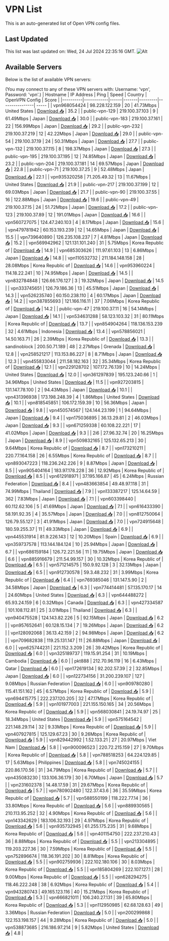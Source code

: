 # VPN List

This is an auto-generated list of Open VPN config files.

## Last Updated

This list was last updated on: Wed, 24 Jul 2024 22:35:16 GMT.
![Alt](https://repobeats.axiom.co/api/embed/186b98318ef1479477931607c1ad7d823f12451f.svg "Repobeats analytics image")

## Available Servers

Below is the list of available VPN servers:

(You may connect to any of these VPN servers with: Username: 'vpn', Password: 'vpn'.)
| Hostname | IP Address | Ping | Speed | Country | OpenVPN Config | Score |
|----------|------------|------|-------|---------|----------------| ----- |
| vpn968054424 | 98.228.122.159 | 20 | 41.73Mbps | United States | [Download 📥](./configs/server_0_US.ovpn) | 35.2 |
| public-vpn-129 | 219.100.37.103 | 9 | 61.49Mbps | Japan | [Download 📥](./configs/server_1_JP.ovpn) | 30.0 |
| public-vpn-183 | 219.100.37.161 | 22 | 156.99Mbps | Japan | [Download 📥](./configs/server_2_JP.ovpn) | 29.2 |
| public-vpn-232 | 219.100.37.219 | 12 | 42.22Mbps | Japan | [Download 📥](./configs/server_3_JP.ovpn) | 29.0 |
| public-vpn-54 | 219.100.37.19 | 24 | 50.31Mbps | Japan | [Download 📥](./configs/server_4_JP.ovpn) | 27.7 |
| public-vpn-132 | 219.100.37.115 | 8 | 198.37Mbps | Japan | [Download 📥](./configs/server_5_JP.ovpn) | 27.3 |
| public-vpn-195 | 219.100.37.195 | 12 | 74.85Mbps | Japan | [Download 📥](./configs/server_6_JP.ovpn) | 23.2 |
| public-vpn-204 | 219.100.37.181 | 14 | 69.57Mbps | Japan | [Download 📥](./configs/server_7_JP.ovpn) | 22.8 |
| public-vpn-71 | 219.100.37.25 | 9 | 52.48Mbps | Japan | [Download 📥](./configs/server_8_JP.ovpn) | 22.1 |
| vpn935320258 | 71.205.49.32 | 13 | 11.67Mbps | United States | [Download 📥](./configs/server_9_US.ovpn) | 21.9 |
| public-vpn-217 | 219.100.37.199 | 12 | 69.03Mbps | Japan | [Download 📥](./configs/server_10_JP.ovpn) | 21.7 |
| public-vpn-90 | 219.100.37.55 | 16 | 122.88Mbps | Japan | [Download 📥](./configs/server_11_JP.ovpn) | 19.6 |
| public-vpn-49 | 219.100.37.15 | 24 | 51.72Mbps | Japan | [Download 📥](./configs/server_12_JP.ovpn) | 17.2 |
| public-vpn-123 | 219.100.37.89 | 12 | 191.01Mbps | Japan | [Download 📥](./configs/server_13_JP.ovpn) | 16.6 |
| vpn560727075 | 124.47.240.103 | 4 | 8.17Mbps | Japan | [Download 📥](./configs/server_14_JP.ovpn) | 15.6 |
| vpn479781942 | 60.153.193.239 | 12 | 14.65Mbps | Japan | [Download 📥](./configs/server_15_JP.ovpn) | 15.5 |
| vpn739640890 | 126.235.108.237 | 7 | 4.81Mbps | Japan | [Download 📥](./configs/server_16_JP.ovpn) | 15.2 |
| vpn569942962 | 121.131.101.240 | 31 | 5.75Mbps | Korea Republic of | [Download 📥](./configs/server_17_KR.ovpn) | 14.9 |
| vpn685303626 | 111.97.61.103 | 13 | 6.86Mbps | Japan | [Download 📥](./configs/server_18_JP.ovpn) | 14.8 |
| vpn110532732 | 211.184.148.158 | 28 | 28.08Mbps | Korea Republic of | [Download 📥](./configs/server_19_KR.ovpn) | 14.6 |
| vpn953960224 | 114.18.22.241 | 10 | 74.95Mbps | Japan | [Download 📥](./configs/server_20_JP.ovpn) | 14.5 |
| vpn832784848 | 126.66.176.127 | 3 | 19.32Mbps | Japan | [Download 📥](./configs/server_21_JP.ovpn) | 14.5 |
| vpn333745651 | 126.79.186.36 | 13 | 45.51Mbps | Japan | [Download 📥](./configs/server_22_JP.ovpn) | 14.3 |
| vpn526235740 | 60.150.238.110 | 4 | 60.17Mbps | Japan | [Download 📥](./configs/server_23_JP.ovpn) | 14.2 |
| vpn387855693 | 121.166.116.11 | 37 | 7.06Mbps | Korea Republic of | [Download 📥](./configs/server_24_KR.ovpn) | 14.2 |
| public-vpn-47 | 219.100.37.11 | 16 | 54.14Mbps | Japan | [Download 📥](./configs/server_25_JP.ovpn) | 14.1 |
| vpn534631288 | 58.123.103.32 | 31 | 80.11Mbps | Korea Republic of | [Download 📥](./configs/server_26_KR.ovpn) | 13.7 |
| vpn854904264 | 118.136.153.239 | 32 | 4.61Mbps | Indonesia | [Download 📥](./configs/server_27_ID.ovpn) | 13.4 |
| vpn578856021 | 14.50.163.71 | 26 | 2.39Mbps | Korea Republic of | [Download 📥](./configs/server_28_KR.ovpn) | 13.3 |
| sandinoblock | 200.50.71.189 | 48 | 2.27Mbps | Grenada | [Download 📥](./configs/server_29_GD.ovpn) | 12.8 |
| vpn258521217 | 113.153.86.227 | 8 | 8.71Mbps | Japan | [Download 📥](./configs/server_30_JP.ovpn) | 12.3 |
| vpn455833044 | 211.58.182.163 | 32 | 35.34Mbps | Korea Republic of | [Download 📥](./configs/server_31_KR.ovpn) | 12.1 |
| vpn229128702 | 107.172.76.139 | 10 | 14.24Mbps | United States | [Download 📥](./configs/server_32_US.ovpn) | 12.0 |
| vpn361297839 | 195.123.240.66 | 1 | 34.96Mbps | United States | [Download 📥](./configs/server_33_US.ovpn) | 11.5 |
| vpn927203815 | 131.147.78.100 | 2 | 94.43Mbps | Japan | [Download 📥](./configs/server_34_JP.ovpn) | 10.1 |
| vpn431396938 | 173.198.248.39 | 4 | 1.86Mbps | United States | [Download 📥](./configs/server_35_US.ovpn) | 10.1 |
| vpn818545851 | 106.172.159.39 | 10 | 56.36Mbps | Japan | [Download 📥](./configs/server_36_JP.ovpn) | 9.8 |
| vpn450574567 | 124.144.23.199 | 1 | 94.64Mbps | Japan | [Download 📥](./configs/server_37_JP.ovpn) | 9.4 |
| vpn175036895 | 36.13.29.81 | 2 | 46.03Mbps | Japan | [Download 📥](./configs/server_38_JP.ovpn) | 9.3 |
| vpn671259338 | 60.108.22.221 | 17 | 41.02Mbps | Japan | [Download 📥](./configs/server_39_JP.ovpn) | 9.3 |
| 2i6 | 27.96.32.74 | 20 | 16.25Mbps | Japan | [Download 📥](./configs/server_40_JP.ovpn) | 8.9 |
| vpn509832165 | 125.132.65.213 | 30 | 9.64Mbps | Korea Republic of | [Download 📥](./configs/server_41_KR.ovpn) | 8.7 |
| vpn173210211 | 220.77.164.158 | 26 | 6.55Mbps | Korea Republic of | [Download 📥](./configs/server_42_KR.ovpn) | 8.7 |
| vpn893047223 | 118.236.242.226 | 9 | 8.87Mbps | Japan | [Download 📥](./configs/server_43_JP.ovpn) | 8.5 |
| vpn905404164 | 183.97.178.228 | 36 | 12.92Mbps | Korea Republic of | [Download 📥](./configs/server_44_KR.ovpn) | 8.5 |
| vpn612918971 | 37.195.166.87 | 45 | 6.24Mbps | Russian Federation | [Download 📥](./configs/server_45_RU.ovpn) | 8.4 |
| vpn483663854 | 49.48.97.118 | 31 | 74.99Mbps | Thailand | [Download 📥](./configs/server_46_TH.ovpn) | 7.9 |
| vpn133387217 | 125.14.64.59 | 362 | 7.83Mbps | Japan | [Download 📥](./configs/server_47_JP.ovpn) | 7.1 |
| vpn603398440 | 60.112.62.106 | 5 | 41.69Mbps | Japan | [Download 📥](./configs/server_48_JP.ovpn) | 7.1 |
| vpn616433390 | 58.191.92.35 | 4 | 35.57Mbps | Japan | [Download 📥](./configs/server_49_JP.ovpn) | 7.0 |
| vpn812750064 | 126.79.55.127 | 3 | 41.91Mbps | Japan | [Download 📥](./configs/server_50_JP.ovpn) | 7.0 |
| vpn724915648 | 180.59.255.37 | 11 | 49.33Mbps | Japan | [Download 📥](./configs/server_51_JP.ovpn) | 6.9 |
| vpn445531914 | 81.9.226.143 | 12 | 10.20Mbps | Spain | [Download 📥](./configs/server_52_ES.ovpn) | 6.9 |
| vpn359737578 | 113.144.184.124 | 10 | 25.94Mbps | Japan | [Download 📥](./configs/server_53_JP.ovpn) | 6.7 |
| vpn686159184 | 126.72.221.56 | 11 | 19.75Mbps | Japan | [Download 📥](./configs/server_54_JP.ovpn) | 6.6 |
| vpn885916679 | 211.54.99.157 | 30 | 10.32Mbps | Korea Republic of | [Download 📥](./configs/server_55_KR.ovpn) | 6.5 |
| vpn571214575 | 150.9.92.128 | 3 | 32.13Mbps | Japan | [Download 📥](./configs/server_56_JP.ovpn) | 6.5 |
| vpn912730578 | 59.3.48.232 | 31 | 3.99Mbps | Korea Republic of | [Download 📥](./configs/server_57_KR.ovpn) | 6.4 |
| vpn769385046 | 131.147.5.90 | 2 | 34.58Mbps | Japan | [Download 📥](./configs/server_58_JP.ovpn) | 6.3 |
| vpn774414481 | 57.135.170.17 | 14 | 24.60Mbps | United States | [Download 📥](./configs/server_59_US.ovpn) | 6.3 |
| vpn644488272 | 65.93.24.159 | 6 | 0.32Mbps | Canada | [Download 📥](./configs/server_60_CA.ovpn) | 6.3 |
| vpn427334587 | 101.108.112.81 | 25 | 3.01Mbps | Thailand | [Download 📥](./configs/server_61_TH.ovpn) | 6.3 |
| vpn940475528 | 124.143.82.226 | 5 | 92.15Mbps | Japan | [Download 📥](./configs/server_62_JP.ovpn) | 6.2 |
| vpn957652641 | 60.128.15.134 | 7 | 19.26Mbps | Japan | [Download 📥](./configs/server_63_JP.ovpn) | 6.2 |
| vpn128092068 | 36.13.42.159 | 2 | 94.98Mbps | Japan | [Download 📥](./configs/server_64_JP.ovpn) | 6.2 |
| vpn709682838 | 119.25.131.147 | 11 | 26.88Mbps | Japan | [Download 📥](./configs/server_65_JP.ovpn) | 6.0 |
| vpn625744231 | 221.152.3.209 | 26 | 39.42Mbps | Korea Republic of | [Download 📥](./configs/server_66_KR.ovpn) | 6.0 |
| vpn325189737 | 119.15.91.254 | 31 | 10.19Mbps | Cambodia | [Download 📥](./configs/server_67_KH.ovpn) | 6.0 |
| pkt888 | 212.70.96.119 | 16 | 6.43Mbps | Qatar | [Download 📥](./configs/server_68_QA.ovpn) | 6.0 |
| vpn172619134 | 92.202.57.39 | 2 | 32.85Mbps | Japan | [Download 📥](./configs/server_69_JP.ovpn) | 6.0 |
| vpn122734156 | 31.200.239.107 | 127 | 9.08Mbps | Russian Federation | [Download 📥](./configs/server_70_RU.ovpn) | 6.0 |
| vpn909780280 | 115.41.151.162 | 45 | 6.57Mbps | Korea Republic of | [Download 📥](./configs/server_71_KR.ovpn) | 5.9 |
| vpn694415775 | 222.237.120.205 | 32 | 47.17Mbps | Korea Republic of | [Download 📥](./configs/server_72_KR.ovpn) | 5.9 |
| vpn101977003 | 221.155.150.165 | 34 | 20.56Mbps | Korea Republic of | [Download 📥](./configs/server_73_KR.ovpn) | 5.9 |
| vpn568030841 | 24.19.74.97 | 25 | 18.34Mbps | United States | [Download 📥](./configs/server_74_US.ovpn) | 5.9 |
| vpn575164542 | 221.148.29.114 | 32 | 9.33Mbps | Korea Republic of | [Download 📥](./configs/server_75_KR.ovpn) | 5.9 |
| vpn407927815 | 125.129.67.23 | 30 | 9.26Mbps | Korea Republic of | [Download 📥](./configs/server_76_KR.ovpn) | 5.9 |
| vpn829442992 | 1.52.133.21 | 27 | 20.97Mbps | Viet Nam | [Download 📥](./configs/server_77_VN.ovpn) | 5.8 |
| vpn900096523 | 220.72.215.159 | 27 | 9.70Mbps | Korea Republic of | [Download 📥](./configs/server_78_KR.ovpn) | 5.8 |
| vpn788518253 | 64.224.129.85 | 17 | 5.63Mbps | Philippines | [Download 📥](./configs/server_79_PH.ovpn) | 5.8 |
| vpn745024155 | 220.86.170.56 | 31 | 34.79Mbps | Korea Republic of | [Download 📥](./configs/server_80_KR.ovpn) | 5.7 |
| vpn435083230 | 133.106.36.179 | 30 | 6.70Mbps | Japan | [Download 📥](./configs/server_81_JP.ovpn) | 5.7 |
| vpn231602378 | 14.48.17.59 | 31 | 29.67Mbps | Korea Republic of | [Download 📥](./configs/server_82_KR.ovpn) | 5.7 |
| vpn780902480 | 122.37.43.6 | 36 | 35.59Mbps | Korea Republic of | [Download 📥](./configs/server_83_KR.ovpn) | 5.7 |
| vpn588550199 | 118.222.77.14 | 36 | 33.80Mbps | Korea Republic of | [Download 📥](./configs/server_84_KR.ovpn) | 5.6 |
| vpn889930565 | 210.113.95.252 | 32 | 4.90Mbps | Korea Republic of | [Download 📥](./configs/server_85_KR.ovpn) | 5.6 |
| vpn143342629 | 183.106.32.193 | 29 | 4.97Mbps | Korea Republic of | [Download 📥](./configs/server_86_KR.ovpn) | 5.6 |
| vpn935732945 | 61.255.175.235 | 31 | 9.68Mbps | Korea Republic of | [Download 📥](./configs/server_87_KR.ovpn) | 5.6 |
| vpn401154750 | 222.237.210.43 | 36 | 8.88Mbps | Korea Republic of | [Download 📥](./configs/server_88_KR.ovpn) | 5.5 |
| vpn213304895 | 119.203.227.36 | 30 | 7.59Mbps | Korea Republic of | [Download 📥](./configs/server_89_KR.ovpn) | 5.5 |
| vpn752896674 | 118.36.191.202 | 30 | 8.81Mbps | Korea Republic of | [Download 📥](./configs/server_90_KR.ovpn) | 5.5 |
| vpn902759936 | 222.102.180.106 | 30 | 8.03Mbps | Korea Republic of | [Download 📥](./configs/server_91_KR.ovpn) | 5.5 |
| vpn185804269 | 222.107.127.1 | 28 | 9.00Mbps | Korea Republic of | [Download 📥](./configs/server_92_KR.ovpn) | 5.5 |
| vpn628294275 | 118.46.222.248 | 38 | 6.92Mbps | Korea Republic of | [Download 📥](./configs/server_93_KR.ovpn) | 5.4 |
| vpn943280743 | 49.165.123.116 | 40 | 15.21Mbps | Korea Republic of | [Download 📥](./configs/server_94_KR.ovpn) | 5.3 |
| vpn666821011 | 106.240.27.131 | 39 | 65.80Mbps | Korea Republic of | [Download 📥](./configs/server_95_KR.ovpn) | 5.3 |
| vpn112950985 | 62.68.128.63 | 49 | 3.36Mbps | Russian Federation | [Download 📥](./configs/server_96_RU.ovpn) | 5.0 |
| vpn200299868 | 122.153.198.157 | 44 | 9.28Mbps | Korea Republic of | [Download 📥](./configs/server_97_KR.ovpn) | 5.0 |
| vpn538873685 | 216.186.97.214 | 9 | 5.82Mbps | United States | [Download 📥](./configs/server_98_US.ovpn) | 4.8 |
